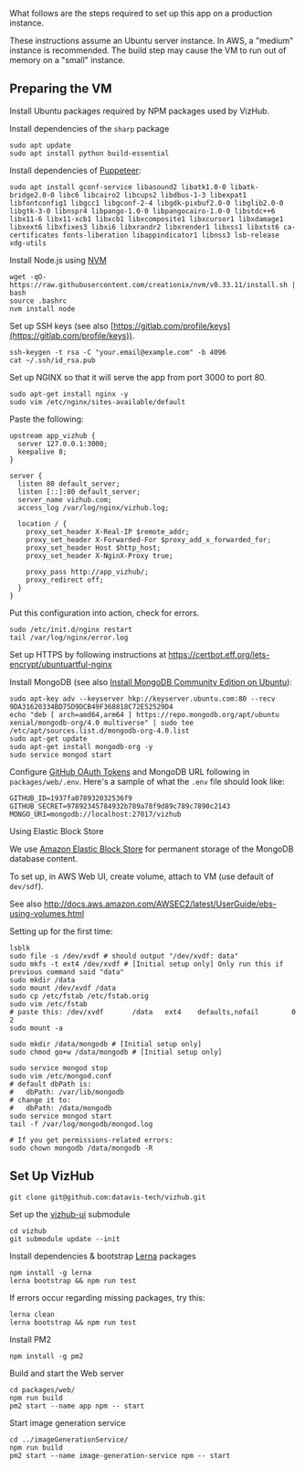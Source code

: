 What follows are the steps required to set up this app on a production instance.

These instructions assume an Ubuntu server instance. In AWS, a "medium" instance is recommended. The build step may cause the VM to run out of memory on a "small" instance.

## Preparing the VM

Install Ubuntu packages required by NPM packages used by VizHub.

Install dependencies of the `sharp` package

```
sudo apt update
sudo apt install python build-essential
```

Install dependencies of [Puppeteer](https://github.com/GoogleChrome/puppeteer/blob/master/docs/troubleshooting.md):

```
sudo apt install gconf-service libasound2 libatk1.0-0 libatk-bridge2.0-0 libc6 libcairo2 libcups2 libdbus-1-3 libexpat1 libfontconfig1 libgcc1 libgconf-2-4 libgdk-pixbuf2.0-0 libglib2.0-0 libgtk-3-0 libnspr4 libpango-1.0-0 libpangocairo-1.0-0 libstdc++6 libx11-6 libx11-xcb1 libxcb1 libxcomposite1 libxcursor1 libxdamage1 libxext6 libxfixes3 libxi6 libxrandr2 libxrender1 libxss1 libxtst6 ca-certificates fonts-liberation libappindicator1 libnss3 lsb-release xdg-utils
```

Install Node.js using [NVM](https://github.com/creationix/nvm)

```
wget -qO- https://raw.githubusercontent.com/creationix/nvm/v0.33.11/install.sh | bash
source .bashrc
nvm install node
```

Set up SSH keys (see also [https://gitlab.com/profile/keys](https://gitlab.com/profile/keys)).

```
ssh-keygen -t rsa -C "your.email@example.com" -b 4096
cat ~/.ssh/id_rsa.pub
```

Set up NGINX so that it will serve the app from port 3000 to port 80.

```
sudo apt-get install nginx -y
sudo vim /etc/nginx/sites-available/default
```

Paste the following:

```
upstream app_vizhub {
  server 127.0.0.1:3000;
  keepalive 8;
}

server {
  listen 80 default_server;
  listen [::]:80 default_server;
  server_name vizhub.com;
  access_log /var/log/nginx/vizhub.log;

  location / {
    proxy_set_header X-Real-IP $remote_addr;
    proxy_set_header X-Forwarded-For $proxy_add_x_forwarded_for;
    proxy_set_header Host $http_host;
    proxy_set_header X-NginX-Proxy true;

    proxy_pass http://app_vizhub/;
    proxy_redirect off;
  }
}
```

Put this configuration into action, check for errors.

```
sudo /etc/init.d/nginx restart
tail /var/log/nginx/error.log
```

Set up HTTPS by following instructions at https://certbot.eff.org/lets-encrypt/ubuntuartful-nginx

Install MongoDB (see also [Install MongoDB Community Edition on Ubuntu](https://docs.mongodb.org/manual/tutorial/install-mongodb-on-ubuntu/)):

```
sudo apt-key adv --keyserver hkp://keyserver.ubuntu.com:80 --recv 9DA31620334BD75D9DCB49F368818C72E52529D4
echo "deb [ arch=amd64,arm64 ] https://repo.mongodb.org/apt/ubuntu xenial/mongodb-org/4.0 multiverse" | sudo tee /etc/apt/sources.list.d/mongodb-org-4.0.list
sudo apt-get update
sudo apt-get install mongodb-org -y
sudo service mongod start
```

Configure [GitHub OAuth Tokens](https://github.com/organizations/datavis-tech/settings/applications/813714) and MongoDB URL following in `packages/web/.env`. Here's a sample of what the `.env` file should look like:

```
GITHUB_ID=1937fa078932032536f9
GITHUB_SECRET=97892345784932b789a78f9d89c789c7890c2143
MONGO_URI=mongodb://localhost:27017/vizhub
```

Using Elastic Block Store

We use [Amazon Elastic Block Store](https://aws.amazon.com/ebs/) for permanent storage of the MongoDB database content.

To set up, in AWS Web UI, create volume, attach to VM (use default of `dev/sdf`).

See also http://docs.aws.amazon.com/AWSEC2/latest/UserGuide/ebs-using-volumes.html

Setting up for the first time:

```
lsblk
sudo file -s /dev/xvdf # should output "/dev/xvdf: data"
sudo mkfs -t ext4 /dev/xvdf # [Initial setup only] Only run this if previous command said "data"
sudo mkdir /data
sudo mount /dev/xvdf /data
sudo cp /etc/fstab /etc/fstab.orig
sudo vim /etc/fstab
# paste this: /dev/xvdf       /data   ext4    defaults,nofail        0       2
sudo mount -a

sudo mkdir /data/mongodb # [Initial setup only]
sudo chmod go+w /data/mongodb # [Initial setup only]

sudo service mongod stop
sudo vim /etc/mongod.conf
# default dbPath is:
#   dbPath: /var/lib/mongodb
# change it to:
#   dbPath: /data/mongodb
sudo service mongod start
tail -f /var/log/mongodb/mongod.log

# If you get permissions-related errors:
sudo chown mongodb /data/mongodb -R
```

## Set Up VizHub

```
git clone git@github.com:datavis-tech/vizhub.git
```

Set up the [vizhub-ui](https://github.com/datavis-tech/vizhub-ui) submodule

```
cd vizhub
git submodule update --init
```

Install dependencies & bootstrap [Lerna](https://lernajs.io) packages

```
npm install -g lerna
lerna bootstrap && npm run test
```

If errors occur regarding missing packages, try this:

```
lerna clean
lerna bootstrap && npm run test
```

Install PM2

```
npm install -g pm2
```

Build and start the Web server

```
cd packages/web/
npm run build
pm2 start --name app npm -- start
```

Start image generation service

```
cd ../imageGenerationService/
npm run build
pm2 start --name image-generation-service npm -- start
```
